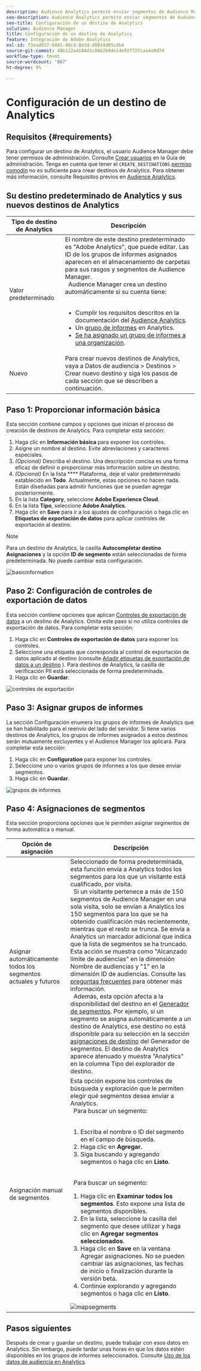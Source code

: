 ```yaml
---
description: Audience Analytics permite enviar segmentos de Audience Manager a Analytics. Para usar esta función, hay que crear un destino de Analytics y segmentos de mapas para este en Audience Manager.
seo-description: Audience Analytics permite enviar segmentos de Audience Manager a Analytics. Para usar esta función, hay que crear un destino de Analytics y segmentos de mapas para este en Audience Manager.
seo-title: Configuración de un destino de Analytics
solution: Audience Manager
title: Configuración de un destino de Analytics
feature: Integración de Adobe Analytics
exl-id: f3ead057-04d1-40cd-8e3d-d0934d85cdb4
source-git-commit: 48b122a4184d1c0662b9de14e92f727caa4a9d74
workflow-type: tm+mt
source-wordcount: '867'
ht-degree: 9%

---
```


# Configuración de un destino de Analytics

## Requisitos {#requirements}

Para configurar un destino de Analytics, el usuario Audience Manager debe tener permisos de administración. Consulte [Crear usuarios](/help/using/features/administration/administration-overview.md#create-users) en la Guía de administración. Tenga en cuenta que tener el `CREATE_DESTINATIONS` [permiso comodín](/help/using/features/administration/administration-overview.md#wild-card-permissions) no es suficiente para crear destinos de Analytics.
Para obtener más información, consulte Requisitos previos en [Audience Analytics](https://docs.adobe.com/content/help/en/analytics/integration/audience-analytics/mc-audiences-aam.html).

## Su destino predeterminado de Analytics y sus nuevos destinos de Analytics

| Tipo de destino de Analytics | Descripción |
|---|---|
| Valor predeterminado | El nombre de este destino predeterminado es &quot;Adobe Analytics&quot;, que puede editar. Las ID de los grupos de informes asignados aparecen en el almacenamiento de carpetas para sus rasgos y segmentos de Audience Manager. <br>  Audience Manager crea un destino automáticamente si su cuenta tiene:  <br>  <ul><li>Cumplir los requisitos descritos en la documentación del [Audience Analytics](https://docs.adobe.com/content/help/en/analytics/integration/audience-analytics/mc-audiences-aam.html).</li><li>Un [grupo de informes](https://docs.adobe.com/content/help/en/analytics/admin/manage-report-suites/report-suites-admin.html) en Analytics.</li><li>[Se ha asignado un grupo de informes a una organización](https://docs.adobe.com/content/help/en/core-services/interface/about-core-services/report-suite-mapping.html).</li></ul> |
| Nuevo | Para crear nuevos destinos de Analytics, vaya a Datos de audiencia > Destinos > Crear nuevo destino y siga los pasos de cada sección que se describen a continuación. |

## Paso 1: Proporcionar información básica

Esta sección contiene campos y opciones que inician el proceso de creación de destinos de Analytics. Para completar esta sección:

1. Haga clic en **Información básica** para exponer los controles.
2. Asigne un nombre al destino. Evite abreviaciones y caracteres especiales.
3. *(Opcional)* Describa el destino. Una descripción concisa es una forma eficaz de definir o proporcionar más información sobre un destino.
4. *(Opcional)* En la lista  **** Plataforma, deje el valor predeterminado establecido en  **Todo**. Actualmente, estas opciones no hacen nada. Están diseñadas para admitir funciones que se puedan agregar posteriormente.
5. En la lista **Category**, seleccione **Adobe Experience Cloud**.
6. En la lista **Tipo**, seleccione **Adobe Analytics**.
7. Haga clic en **Save** para ir a los ajustes de configuración o haga clic en **Etiquetas de exportación de datos** para aplicar controles de exportación al destino.

>[!NOTE]
>
>Para un destino de Analytics, la casilla **Autocompletar destino Asignaciones** y la opción **ID de segmento** están seleccionadas de forma predeterminada. No puede cambiar esta configuración.

![basicinformation](assets/basicinformation.png)

## Paso 2: Configuración de controles de exportación de datos

Esta sección contiene opciones que aplican [Controles de exportación de datos](/help/using/features/data-export-controls.md) a un destino de Analytics. Omita este paso si no utiliza controles de exportación de datos. Para completar esta sección:

1. Haga clic en **Controles de exportación de datos** para exponer los controles.
1. Seleccione una etiqueta que corresponda al control de exportación de datos aplicado al destino (consulte [Añadir etiquetas de exportación de datos a un destino](/help/using/features/destinations/add-data-export-labels.md) ). Para destinos de Analytics, la casilla de verificación PII está seleccionada de forma predeterminada.
1. Haga clic en **Guardar**.

![controles de exportación](assets/exportControls.png)

## Paso 3: Asignar grupos de informes

La sección Configuración enumera los grupos de informes de Analytics que se han habilitado para el reenvío del lado del servidor. Si tiene varios destinos de Analytics, los grupos de informes asignados a estos destinos serán mutuamente excluyentes y el Audience Manager los aplicará. Para completar esta sección:

1. Haga clic en **Configuration** para exponer los controles.
1. Seleccione uno o varios grupos de informes a los que desee enviar segmentos.
1. Haga clic en **Guardar**.

![grupos de informes](assets/reportSuites.png)

## Paso 4: Asignaciones de segmentos

Esta sección proporciona opciones que le permiten asignar segmentos de forma automática o manual.

| Opción de asignación | Descripción |
|---|---|
| Asignar automáticamente todos los segmentos actuales y futuros | Seleccionado de forma predeterminada, esta función envía a Analytics todos los segmentos para los que un visitante está cualificado, por visita. <br>  Si un visitante pertenece a más de 150 segmentos de Audience Manager en una sola visita, solo se envían a Analytics los 150 segmentos para los que se ha obtenido cualificación más recientemente, mientras que el resto se trunca. Se envía a Analytics un marcador adicional que indica que la lista de segmentos se ha truncado. Esta acción se muestra como &quot;Alcanzado límite de audiencias&quot; en la dimensión Nombre de audiencias y &quot;1&quot; en la dimensión ID de audiencias. Consulte las [preguntas frecuentes](https://docs.adobe.com/content/help/en/analytics/integration/audience-analytics/audience-analytics-workflow/mc-audiences-faqs.html) para obtener más información. <br>  Además, esta opción afecta a la disponibilidad del destino en el  [Generador de segmentos](/help/using/features/segments/segment-builder.md). Por ejemplo, si un segmento se asigna automáticamente a un destino de Analytics, ese destino no está disponible para su selección en la sección [asignaciones de destino](/help/using/features/segments/segment-builder.md#segment-builder-controls-destinations) del Generador de segmentos. El destino de Analytics aparece atenuado y muestra &quot;Analytics&quot; en la columna Tipo del explorador de destino. |
| Asignación manual de segmentos | Esta opción expone los controles de búsqueda y exploración que le permiten elegir qué segmentos desea enviar a Analytics. <br>  Para buscar un segmento:  <br>  <ol><li>Escriba el nombre o ID del segmento en el campo de búsqueda.</li><li>Haga clic en <b>Agregar.</b></li><li>Siga buscando y agregando segmentos o haga clic en <b>Listo</b>.</li></ol><br>  Para buscar un segmento: <ol><li>Haga clic en <b>Examinar todos los segmentos</b>. Esto expone una lista de segmentos disponibles.</li><li>En la lista, seleccione la casilla del segmento que desee utilizar y haga clic en <b>Agregar segmentos seleccionados</b>.</li><li>Haga clic en <b>Save</b> en la ventana Agregar asignaciones. No se pueden cambiar las asignaciones, las fechas de inicio o finalización durante la versión beta.</li><li>Continúe explorando y agregando segmentos o haga clic en <b>Listo</b>.</li></ol> ![mapsegments](assets/mapSegments.png) |

## Pasos siguientes

Después de crear y guardar un destino, puede trabajar con esos datos en Analytics. Sin embargo, puede tardar unas horas en que los datos estén disponibles en los grupos de informes seleccionados. Consulte [Uso de los datos de audiencia en Analytics](https://docs.adobe.com/content/help/en/analytics/integration/audience-analytics/audience-analytics-workflow/use-audience-data-analytics.html).
